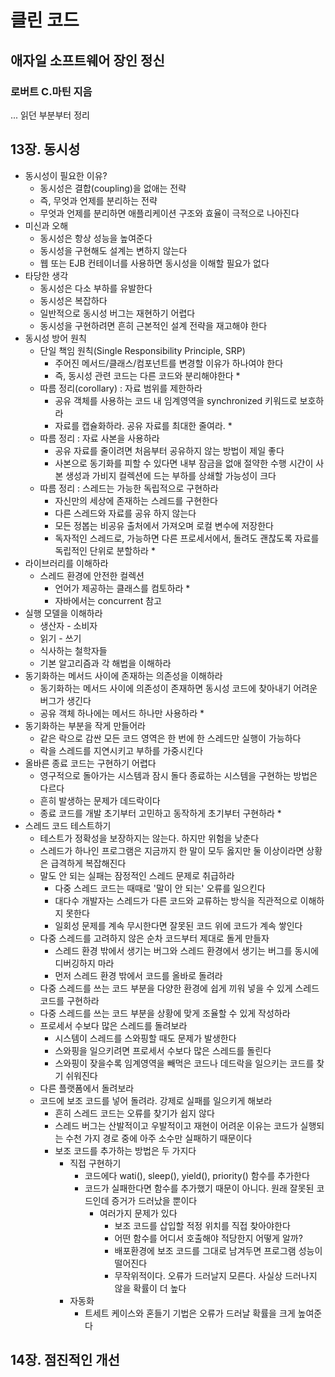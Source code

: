 # 클린 코드
## 애자일 소프트웨어 장인 정신
### 로버트 C.마틴 지음
...
읽던 부분부터 정리

## 13장. 동시성
- 동시성이 필요한 이유?
    - 동시성은 결합(coupling)을 없애는 전략
    - 즉, 무엇과 언제를 분리하는 전략
    - 무엇과 언제를 분리하면 애플리케이션 구조와 효율이 극적으로 나아진다
- 미신과 오해
    - 동시성은 항상 성능을 높여준다
    - 동시성을 구현해도 설계는 변하지 않는다
    - 웹 또는 EJB 컨테이너를 사용하면 동시성을 이해할 필요가 없다
- 타당한 생각
    - 동시성은 다소 부하를 유발한다
    - 동시성은 복잡하다
    - 일반적으로 동시성 버그는 재현하기 어렵다
    - 동시성을 구현하려면 흔히 근본적인 설계 전략을 재고해야 한다
- 동시성 방어 원칙
    - 단일 책임 원칙(Single Responsibility Principle, SRP)
        - 주어진 메서드/클래스/컴포넌트를 변경할 이유가 하나여야 한다
        - 즉, 동시성 관련 코드는 다른 코드와 분리해야한다 *
    - 따름 정리(corollary) : 자료 범위를 제한하라
        - 공유 객체를 사용하는 코드 내 임계영역을 synchronized 키워드로 보호하라
        - 자료를 캡슐화하라. 공유 자료를 최대한 줄여라. *
    - 따름 정리 : 자료 사본을 사용하라
        - 공유 자료를 줄이려면 처음부터 공유하지 않는 방법이 제일 좋다
        - 사본으로 동기화를 피할 수 있다면 내부 잠금을 없애 절약한 수행 시간이 사본 생성과 가비지 컬렉션에 드는 부하를 상쇄할 가능성이 크다
    - 따름 정리 : 스레드는 가능한 독립적으로 구현하라
        - 자신만의 세상에 존재하는 스레드를 구현한다
        - 다른 스레드와 자료를 공유 하지 않는다
        - 모든 정봅는 비공유 출처에서 가져오며 로컬 변수에 저장한다
        - 독자적인 스레드로, 가능하면 다른 프로세서에서, 돌려도 괜찮도록 자료를 독립적인 단위로 분할하라 *
- 라이브러리를 이해하라
    - 스레드 환경에 안전한 컬렉션
        - 언어가 제공하는 클래스를 컴토하라 *
        - 자바에서는 concurrent 참고
- 실행 모델을 이해하라
    - 생산자 - 소비자
    - 읽기 - 쓰기
    - 식사하는 철학자들
    - 기본 알고리즘과 각 해법을 이해하라
- 동기화하는 메서드 사이에 존재하는 의존성을 이해하라
    - 동기화하는 메서드 사이에 의존성이 존재하면 동시성 코드에 찾아내기 어려운 버그가 생긴다
    - 공유 객체 하나에는 메서드 하나만 사용하라 *
- 동기화하는 부분을 작게 만들어라
    - 같은 락으로 감싼 모든 코드 영역은 한 번에 한 스레드만 실행이 가능하다
    - 락을 스레드를 지연시키고 부하를 가중시킨다
- 올바른 종료 코드는 구현하기 어렵다
    - 영구적으로 돌아가는 시스템과 잠시 돌다 종료하는 시스템을 구현하는 방법은 다르다
    - 흔히 발생하는 문제가 데드락이다
    - 종료 코드를 개발 초기부터 고민하고 동작하게 초기부터 구현하라 *
- 스레드 코드 테스트하기
    - 테스트가 정확성을 보장하지는 않는다. 하지만 위험을 낮춘다
    - 스레드가 하나인 프로그램은 지금까지 한 말이 모두 옳지만 둘 이상이라면 상황은 급격하게 복잡해진다
    - 말도 안 되는 실패는 잠정적인 스레드 문제로 취급하라
        - 다중 스레드 코드는 때때로 '말이 안 되는' 오류를 일으킨다
        - 대다수 개발자는 스레드가 다른 코드와 교류하는 방식을 직관적으로 이해하지 못한다
        - 일회성 문제를 계속 무시한다면 잘못된 코드 위에 코드가 계속 쌓인다
    - 다중 스레드를 고려하지 않은 순차 코드부터 제대로 돌게 만들자
        - 스레드 환경 밖에서 생기는 버그와 스레드 환경에서 생기는 버그를 동시에 디버깅하지 마라
        - 먼저 스레드 환경 밖에서 코드를 올바로 돌려라
    - 다중 스레드를 쓰는 코드 부분을 다양한 환경에 쉽게 끼워 넣을 수 있게 스레드 코드를 구현하라
    - 다중 스레드를 쓰는 코드 부분을 상황에 맞게 조율할 수 있게 작성하라
    - 프로세서 수보다 많은 스레드를 돌려보라
        - 시스템이 스레드를 스와핑할 때도 문제가 발생한다
        - 스와핑을 일으키려면 프로세서 수보다 많은 스레드를 돌린다
        - 스와핑이 잦을수록 임계영역을 빼먹은 코드나 데드락을 일으키는 코드를 찾기 쉬워진다
    - 다른 플랫폼에서 돌려보라
    - 코드에 보조 코드를 넣어 돌려라. 강제로 실패를 일으키게 해보라
        - 흔히 스레드 코드는 오류를 찾기가 쉽지 않다
        - 스레드 버그는 산발적이고 우발적이고 재현이 어려운 이유는 코드가 실행되는 수천 가지 경로 중에 아주 소수만 실패하기 때문이다
        - 보조 코드를 추가하는 방법은 두 가지다
            - 직접 구현하기
                - 코드에다 wati(), sleep(), yield(), priority() 함수를 추가한다
                - 코드가 실패한다면 함수를 추가했기 때문이 아니다. 원래 잘못된 코드인데 증거가 드러났을 뿐이다
                    - 여러가지 문제가 있다
                        - 보조 코드를 삽입할 적정 위치를 직접 찾아야한다
                        - 어떤 함수를 어디서 호출해야 적당한지 어떻게 알까?
                        - 배포환경에 보조 코드를 그대로 남겨두면 프로그램 성능이 떨어진다
                        - 무작위적이다. 오류가 드러날지 모른다. 사실상 드러나지 않을 확률이 더 높다
            - 자동화
                - 트세트 케이스와 혼들기 기법은 오류가 드러날 확률을 크게 높여준다

## 14장. 점진적인 개선
